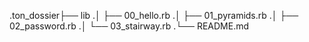 .ton_dossier├── lib
.│   ├── 00_hello.rb
.│   ├── 01_pyramids.rb
.│   ├── 02_password.rb
.│   └── 03_stairway.rb
.└── README.md
